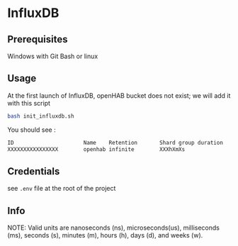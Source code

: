 # InfluxDB

## Prerequisites

Windows with Git Bash or linux

## Usage

At the first launch of InfluxDB, openHAB bucket does not exist; we will add it with this script

```bash
bash init_influxdb.sh
```

You should see : 

```txt
ID                      Name    Retention       Shard group duration    Organization ID         Schema Type
XXXXXXXXXXXXXXXX        openhab infinite        XXXhXmXs                XXXXXXXXXXXXXXXX        implicit
```

## Credentials

see `.env` file at the root of the project

## Info 

NOTE: Valid units are nanoseconds (ns), microseconds(us), milliseconds (ms), seconds (s), minutes (m), hours (h), days (d), and weeks (w).